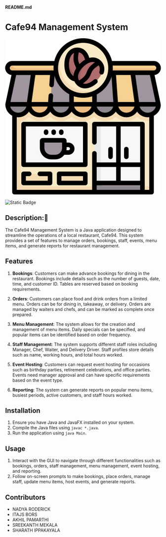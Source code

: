 **README.md**

# Cafe94 Management System

![shop image](shop.png)

![Static Badge](https://img.shields.io/badge/contributors-five-blue)


## Description:📝
The Cafe94 Management System is a Java application designed to streamline the operations of a local restaurant, Cafe94. This system provides a set of features to manage  orders, bookings, staff, events, menu items, and generate reports for restaurant management.

## Features
1. **Bookings**: Customers can make advance bookings for dining in the restaurant. Bookings include details such as the number of guests, date, time, and customer ID. Tables are reserved based on booking requirements.

2. **Orders**: Customers can place food and drink orders from a limited menu. Orders can be for dining in, takeaway, or delivery. Orders are managed by waiters and chefs, and can be marked as complete once prepared.

3. **Menu Management**: The system allows for the creation and management of menu items. Daily specials can be specified, and popular items can be identified based on order frequency.

4. **Staff Management**: The system supports different staff roles including Manager, Chef, Waiter, and Delivery Driver. Staff profiles store details such as name, working hours, and total hours worked.

5. **Event Hosting**: Customers can request event hosting for occasions such as birthday parties, retirement celebrations, and office parties. Events need manager approval and can have specific requirements based on the event type.

6. **Reporting**: The system can generate reports on popular menu items, busiest periods, active customers, and staff hours worked.

## Installation

1. Ensure you have Java and JavaFX installed on your system.
2. Compile the Java files using `javac *.java`.
3. Run the application using `java Main`.

## Usage
1. Interact with the GUI to navigate through different functionalities such as bookings, orders, staff management, menu management, event hosting, and reporting.
2. Follow on-screen prompts to make bookings, place orders, manage staff, update menu items, host events, and generate reports.

## Contributors
- NADYA RODERICK
- ITAJS BORS
- AKHIL PAMARTHI
- SREEKANTH MEKALA
- SHARATH IPPAKAYALA 
